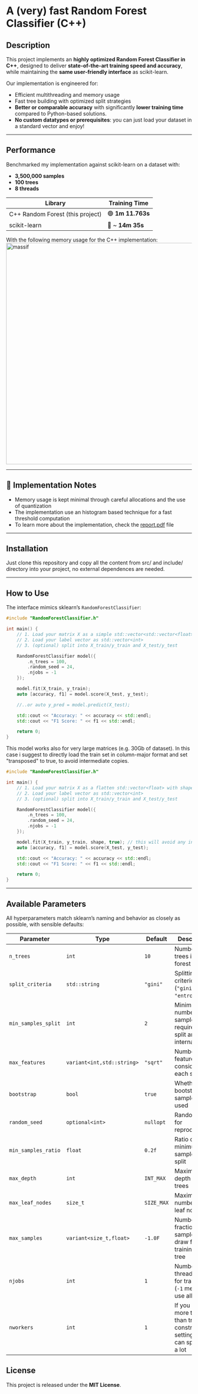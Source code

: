 # A (very) fast Random Forest Classifier (C++)

## Description

This project implements an **highly optimized Random Forest Classifier in C++**, designed to deliver **state-of-the-art training speed and accuracy**, while maintaining the **same user-friendly interface** as scikit-learn.

Our implementation is engineered for:

* Efficient multithreading and memory usage
* Fast tree building with optimized split strategies
* **Better or comparable accuracy** with significantly **lower training time** compared to Python-based solutions.
* **No custom datatypes or prerequisites**: you can just load your dataset in a standard vector and enjoy!

---

## Performance

Benchmarked my implementation against scikit-learn on a dataset with:

* **3,500,000 samples**
* **100 trees**
* **8 threads**

| Library                          | Training Time     |
| -------------------------------- | ----------------- |
| C++ Random Forest (this project) | 🟢 **1m 11.763s** |
| scikit-learn        | 🔸 ~ **14m 35s**  |

With the following memory usage for the C++ implementation:
<img width="800" height="600" alt="massif" src="https://github.com/user-attachments/assets/9f4ea098-b39b-46ec-bc7d-cb0a4934dd7e" />

---

## 🧪 Implementation Notes

* Memory usage is kept minimal through careful allocations and the use of quantization
* The implementation use an histogram based technique for a fast threshold computation
* To learn more about the implementation, check the [report.pdf](report.pdf) file

---

## Installation

Just clone this repository and copy all the content from src/ and include/ directory into your project, no external dependences are needed.

---

## How to Use

The interface mimics sklearn’s `RandomForestClassifier`:

```cpp
#include "RandomForestClassifier.h"

int main() {
    // 1. Load your matrix X as a simple std::vector<std::vector<float>>
    // 2. Load your label vector as std::vector<int>
    // 3. (optional) split into X_train/y_train and X_test/y_test

    RandomForestClassifier model({
        .n_trees = 100,
        .random_seed = 24,
        .njobs = -1
    });

    model.fit(X_train, y_train);
    auto [accuracy, f1] = model.score(X_test, y_test);

    //..or auto y_pred = model.predict(X_test);

    std::cout << "Accuracy: " << accuracy << std::endl;
    std::cout << "F1 Score: " << f1 << std::endl;

    return 0;
}
```

This model works also for very large matrices (e.g. 30Gb of dataset). In this case i suggest to directly load the train set in column-major format and set "transposed" to true, to avoid intermediate copies.

```cpp
#include "RandomForestClassifier.h"

int main() {
    // 1. Load your matrix X as a flatten std::vector<float> with shape=(rows, cols) in column-major format
    // 2. Load your label vector as std::vector<int>
    // 3. (optional) split into X_train/y_train and X_test/y_test

    RandomForestClassifier model({
        .n_trees = 100,
        .random_seed = 24,
        .njobs = -1
    });

    model.fit(X_train, y_train, shape, true); // this will avoid any intermediate copies
    auto [accuracy, f1] = model.score(X_test, y_test);

    std::cout << "Accuracy: " << accuracy << std::endl;
    std::cout << "F1 Score: " << f1 << std::endl;

    return 0;
}
```

---

## Available Parameters

All hyperparameters match sklearn’s naming and behavior as closely as possible, with sensible defaults:

| Parameter           | Type                       | Default    | Description                                                  |
| ------------------- | -------------------------- | ---------- | ------------------------------------------------------------ |
| `n_trees`           | `int`                      | `10`       | Number of trees in the forest                                |
| `split_criteria`    | `std::string`              | `"gini"`   | Splitting criterion (`"gini"` or `"entropy"`)                |
| `min_samples_split` | `int`                      | `2`        | Minimum number of samples required to split an internal node |
| `max_features`      | `variant<int,std::string>` | `"sqrt"`   | Number of features to consider at each split                 |
| `bootstrap`         | `bool`                     | `true`     | Whether bootstrap samples are used                           |
| `random_seed`       | `optional<int>`            | `nullopt`  | Random seed for reproducibility                              |
| `min_samples_ratio` | `float`                    | `0.2f`     | Ratio of minimum samples to split                            |
| `max_depth`         | `int`                      | `INT_MAX`  | Maximum depth of the trees                                   |
| `max_leaf_nodes`    | `size_t`                   | `SIZE_MAX` | Maximum number of leaf nodes                                 |
| `max_samples`       | `variant<size_t,float>`    | `-1.0F`    | Number or fraction of samples to draw for training each tree |
| `njobs`             | `int`                      | `1`        | Number of threads used for training (`-1` means use all)     |
| `nworkers`          | `int`                      | `1`        | If you have more threads than trees to construct, setting this can speedup a lot   |

## License

This project is released under the **MIT License**.
